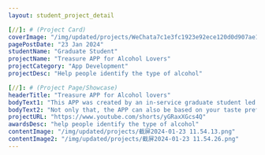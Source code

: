 ```yaml
---
layout: student_project_detail

[//]: # (Project Card)
coverImage: "/img/updated/projects/WeChata7c1e3fc1923e92ece120d0d907ae1ff.jpg"
pagePostDate: "23 Jan 2024"
studentName: "Graduate Student"
projectName: "Treasure APP for Alcohol Lovers"
projectCategory: "App Development"
projectDesc: "Help people identify the type of alcohol"

[//]: # (Project Page/Showcase)
headerTitle: "Treasure APP for Alcohol lovers"
bodyText1: "This APP was created by an in-service graduate student led by Dr Sun Yu, founder of Coding Mind, who used his wisdom and programming skills, combined with the power of AI, to collect the information of more than 30,000 kinds of beer."
bodyText2: "Not only that, the APP can also be based on your taste preferences, it will draw from this huge amount of data, tailored recommendations for you!"
projectURL: "https://www.youtube.com/shorts/yGRaxXGcs4Q"
awardsDesc: "help people identify the type of alcohol"
contentImage: "/img/updated/projects/截屏2024-01-23 11.54.13.png"
contentImage2: "/img/updated/projects/截屏2024-01-23 11.54.26.png"
---
```


